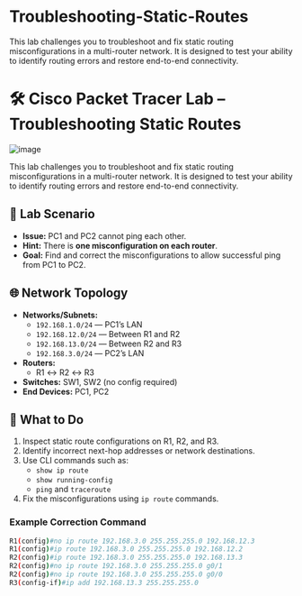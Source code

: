 # Troubleshooting-Static-Routes
This lab challenges you to troubleshoot and fix static routing misconfigurations in a multi-router network. It is designed to test your ability to identify routing errors and restore end-to-end connectivity.
# 🛠️ Cisco Packet Tracer Lab – Troubleshooting Static Routes
![image](https://github.com/user-attachments/assets/62388a75-1b25-4a02-b846-044ce0f9cb24)

This lab challenges you to troubleshoot and fix static routing misconfigurations in a multi-router network. It is designed to test your ability to identify routing errors and restore end-to-end connectivity.

## 🧩 Lab Scenario

- **Issue:** PC1 and PC2 cannot ping each other.
- **Hint:** There is **one misconfiguration on each router**.
- **Goal:** Find and correct the misconfigurations to allow successful ping from PC1 to PC2.

## 🌐 Network Topology

- **Networks/Subnets:**
  - `192.168.1.0/24` — PC1’s LAN
  - `192.168.12.0/24` — Between R1 and R2
  - `192.168.13.0/24` — Between R2 and R3
  - `192.168.3.0/24` — PC2’s LAN
- **Routers:**
  - R1 ↔ R2 ↔ R3
- **Switches:** SW1, SW2 (no config required)
- **End Devices:** PC1, PC2

## 🔧 What to Do

1. Inspect static route configurations on R1, R2, and R3.
2. Identify incorrect next-hop addresses or network destinations.
3. Use CLI commands such as:
   - `show ip route`
   - `show running-config`
   - `ping` and `traceroute`
4. Fix the misconfigurations using `ip route` commands.

### Example Correction Command

```bash
R1(config)#no ip route 192.168.3.0 255.255.255.0 192.168.12.3
R1(config)#ip route 192.168.3.0 255.255.255.0 192.168.12.2
R2(config)#ip route 192.168.3.0 255.255.255.0 192.168.13.3
R2(config)#no ip route 192.168.3.0 255.255.255.0 g0/1
R2(config)#no ip route 192.168.3.0 255.255.255.0 g0/0
R3(config-if)#ip add 192.168.13.3 255.255.255.0


